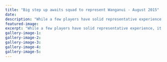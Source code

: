 ```yaml
---
title: "Big step up awaits squad to represent Wanganui - August 2015"
date: 
description: "While a few players have solid representative experience, it will be a new level for the Netball Wanganui senior team announced today to prepare for the 2015 Lion Foundation Netball Championships."
featured-image: 
excerpt: "While a few players have solid representative experience, it will be a new level for the Netball Wanganui senior team announced today to prepare for the 2015 Lion Foundation Netball Championships, Wanganui Chronicle article on 29/8/15..."
gallery-image-1: 
gallery-image-2: 
gallery-image-3: 
gallery-image-4: 
gallery-image-5: 
---
```

